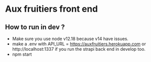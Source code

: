 # Aux fruitiers front end

## How to run in dev ?
* Make sure you use node v12.18 because v14 have issues.
* make a .env with API_URL = https://auxfruitiers.herokuapp.com or http://localhost:1337 if you run the strapi back end in develop too.
* npm start